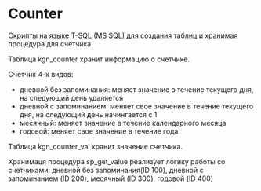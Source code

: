 # Counter 

Скрипты на языке T-SQL (MS SQL) для создания таблиц и хранимая процедура для счетчика.

Таблица kgn_counter хранит информацию о счетчике.

Счетчик 4-х видов:
- дневной без запоминания: меняет значение в течение текущего дня, на следующий день удаляется
- дневной с запоминанием: меняет свое значение в течение текущего дня, на следующий день начингается с 1
- месячный: меняет значение в течение календарного месяца
- годовой: меняет свое значение в течение года.

Таблица kgn_counter_val хранит значение счетчика.

Хранимаця процедура sp_get_value реализует логику работы со счетчиками: дневной без запоминания(ID 100), дневной с запоминанием (ID 200), месячный (ID 300), годовой (ID 400)

